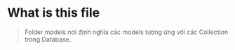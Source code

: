 # What is this file

> Folder models nơi định nghĩa các models tương ứng với các Collection trong Database.